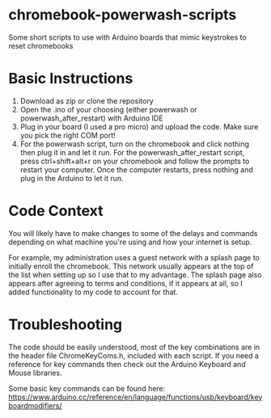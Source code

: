 # chromebook-powerwash-scripts
Some short scripts to use with Arduino boards that mimic keystrokes to reset chromebooks


# Basic Instructions
1. Download as zip or clone the repository
2. Open the .ino of your choosing (either powerwash or powerwash_after_restart) with Arduino IDE
3. Plug in your board (I used a pro micro) and upload the code. Make sure you pick the right COM port!
4. For the powerwash script, turn on the chromebook and click nothing then plug it in and let it run. For the powerwash_after_restart script, press ctrl+shift+alt+r on your chromebook and follow the prompts to restart your computer. Once the computer restarts, press nothing and plug in the Arduino to let it run.

# Code Context
You will likely have to make changes to some of the delays and commands depending on what machine you're using and how your internet is setup.

For example, my administration uses a guest network with a splash page to initially enroll the chromebook. This network usually appears at the top of the list when setting up so I use that to my advantage. The splash page also appears after agreeing to terms and conditions, if it appears at all, so I added functionality to my code to account for that.

# Troubleshooting
The code should be easily understood, most of the key combinations are in the header file ChromeKeyComs.h, included with each script. If you need a reference for key commands then check out the Arduino Keyboard and Mouse libraries. 

Some basic key commands can be found here: https://www.arduino.cc/reference/en/language/functions/usb/keyboard/keyboardmodifiers/
